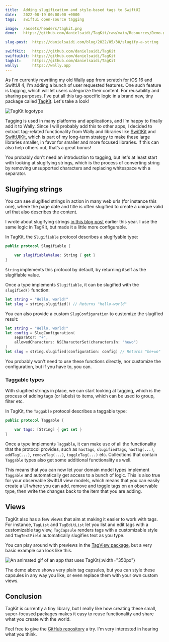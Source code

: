 ```yaml
---
title:  Adding slugification and style-based tags to SwiftUI
date:   2022-08-19 00:00:00 +0000
tags:   swiftui open-source tagging

image:  /assets/headers/tagkit.png
demo:   https://github.com/danielsaidi/TagKit/raw/main/Resources/Demo.gif

slug-post:  https://danielsaidi.com/blog/2022/05/30/slugify-a-string

swiftkit:   https://github.com/danielsaidi/TagKit
swiftuikit: https://github.com/danielsaidi/TagKit
tagkit:     https://github.com/danielsaidi/TagKit
wally:      https://wally.app
---
```


As I'm currently rewriting my old [Wally]({{page.wally}}) app from scratch for iOS 16 and SwiftUI 4, I'm adding a bunch of user requested features. One such feature is tagging, which will let users categorize their content. For reusability and sharing purposes, I've put all this tag-specific logic in a brand new, tiny package called [TagKit]({{page.tagkit}}). Let's take a look!

![TagKit logotype]({{page.image}})

Tagging is used in many platforms and applications, and I’m happy to finally add it to Wally. Since I will probably add this to other apps, I decided to extract tag-related functionality from Wally and libraries like [SwiftKit]({{page.swiftkit}}) and [SwiftUIKit]({{page.swiftuikit}}), which is part of my long-term strategy to make these large libraries smaller, in favor for smaller and more focused libraries. If this can also help others out, that’s a great bonus!

You probably don't need an introduction to tagging, but let's at least start with looking at slugifying strings, which is the process of converting string by removing unsupported characters and replacing whitespace with a separator.


## Slugifying strings

You can see slugified strings in action in many web urls (for instance this one), where the page date and title is often slugified to create a unique valid url that also describes the content.

I wrote about slugifying strings [in this blog post]({{page.slug-post}}) earlier this year. I use the same logic in TagKit, but made it a little more configurable.

In TagKit, the ``Slugifiable`` protocol describes a slugifyable type:

```swift
public protocol Slugifiable {

    var slugifiableValue: String { get }
}
```

`String` implements this protocol by default, by returning itself as the slugifiable value.

Once a type implements ``Slugifiable``, it can be slugified with the `slugified()` function:

```swift
let string = "Hello, world!"
let slug = string.slugified() // Returns "hello-world"
```

You can also provide a custom ``SlugConfiguration`` to customize the slugified result:

```swift
let string = "Hello, world!"
let config = SlugConfiguration(
    separator: "+",
    allowedCharacters: NSCharacterSet(charactersIn: "hewo")
)
let slug = string.slugified(configuration: config) // Returns "he+wo"
```

You probably won't need to use these functions directly, nor customize the configuration, but if you have to, you can.


### Taggable types

With slugified strings in place, we can start looking at tagging, which is the process of adding tags (or labels) to items, which can be used to group, filter etc.

In TagKit, the ``Taggable`` protocol describes a taggable type:

```swift
public protocol Taggable {

    var tags: [String] { get set }
}
```

Once a type implements ``Taggable``, it can make use of all the functionality that the protocol provides, such as `hasTags`, `slugifiedTags`, `hasTag(...)`, `addTag(...)`, `removeTag(...)`, `toggleTag(...)` etc. Collections that contain ``Taggable`` types also get some additional functionality as well.

This means that you can now let your domain model types implement ``Taggable`` and automatically get access to a bunch of logic. This is also true for your observable SwiftUI view models, which means that you can easily create a UI where you can add, remove and toggle tags on an observable type, then write the changes back to the item that you are adding.


## Views

TagKit also has a few views that aim at making it easier to work with tags. For instance, ``TagList`` and ``TagEditList`` let you list and edit tags with a customizable tag view, ``TagCapsule`` renders tags with a customizable style and ``TagTextField`` automatically slugifies text as you type.

You can play around with previews in the [TagView package]({{page.tagkit}}), but a very basic example can look like this.

![An animated gif of an app that uses TagKit]({{page.demo}}){:width="350px"}

The demo above shows very plain tag capsules, but you can style these capsules in any way you like, or even replace them with your own custom views.


## Conclusion

TagKit is currently a tiny library, but I really like how creating these small, super-focused packages makes it easy to reuse functionality and share what you create with the world. 

Feel free to give the [GitHub repository]({{page.tagkit}}) a try. I'm very interested in hearing what you think.